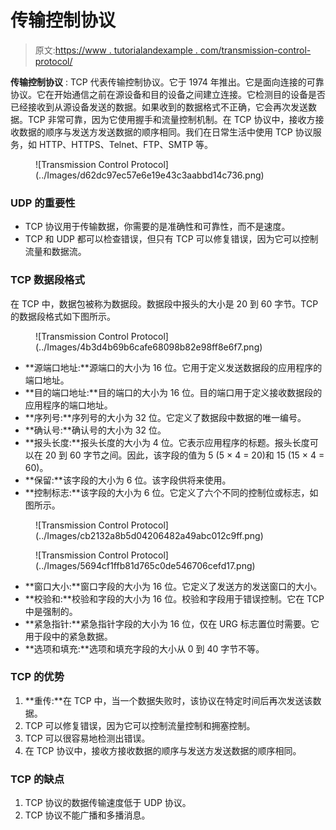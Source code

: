 # 传输控制协议

> 原文:[https://www . tutorialandexample . com/transmission-control-protocol/](https://www.tutorialandexample.com/transmission-control-protocol/)

**传输控制协议** : TCP 代表传输控制协议。它于 1974 年推出。它是面向连接的可靠协议。它在开始通信之前在源设备和目的设备之间建立连接。它检测目的设备是否已经接收到从源设备发送的数据。如果收到的数据格式不正确，它会再次发送数据。TCP 非常可靠，因为它使用握手和流量控制机制。在 TCP 协议中，接收方接收数据的顺序与发送方发送数据的顺序相同。我们在日常生活中使用 TCP 协议服务，如 HTTP、HTTPS、Telnet、FTP、SMTP 等。

<figure class="wp-block-image size-large">![Transmission Control Protocol](../Images/d62dc97ec57e6e19e43c3aabbd14c736.png)</figure>

### UDP 的重要性

*   TCP 协议用于传输数据，你需要的是准确性和可靠性，而不是速度。
*   TCP 和 UDP 都可以检查错误，但只有 TCP 可以修复错误，因为它可以控制流量和数据流。

### TCP 数据段格式

在 TCP 中，数据包被称为数据段。数据段中报头的大小是 20 到 60 字节。TCP 的数据段格式如下图所示。

<figure class="wp-block-image size-large">![Transmission Control Protocol](../Images/4b3d4b69b6cafe68098b82e98ff8e6f7.png)</figure>

*   **源端口地址:**源端口的大小为 16 位。它用于定义发送数据段的应用程序的端口地址。
*   **目的端口地址:**目的端口的大小为 16 位。目的端口用于定义接收数据段的应用程序的端口地址。
*   **序列号:**序列号的大小为 32 位。它定义了数据段中数据的唯一编号。
*   **确认号:**确认号的大小为 32 位。
*   **报头长度:**报头长度的大小为 4 位。它表示应用程序的标题。报头长度可以在 20 到 60 字节之间。因此，该字段的值为 5 (5 × 4 = 20)和 15 (15 × 4 = 60)。
*   **保留:**该字段的大小为 6 位。该字段供将来使用。
*   **控制标志:**该字段的大小为 6 位。它定义了六个不同的控制位或标志，如图所示。

<figure class="wp-block-image size-large">![Transmission Control Protocol](../Images/cb2132a8b5d04206482a49abc012c9ff.png)</figure>

<figure class="wp-block-image size-large">![Transmission Control Protocol](../Images/5694cf1ffb81d765c0de546706cefd17.png)</figure>

*   **窗口大小:**窗口字段的大小为 16 位。它定义了发送方的发送窗口的大小。
*   **校验和:**校验和字段的大小为 16 位。校验和字段用于错误控制。它在 TCP 中是强制的。
*   **紧急指针:**紧急指针字段的大小为 16 位，仅在 URG 标志置位时需要。它用于段中的紧急数据。
*   **选项和填充:**选项和填充字段的大小从 0 到 40 字节不等。

### TCP 的优势

1.  **重传:**在 TCP 中，当一个数据失败时，该协议在特定时间后再次发送该数据。
2.  TCP 可以修复错误，因为它可以控制流量控制和拥塞控制。
3.  TCP 可以很容易地检测出错误。
4.  在 TCP 协议中，接收方接收数据的顺序与发送方发送数据的顺序相同。

### **TCP 的缺点**

1.  TCP 协议的数据传输速度低于 UDP 协议。
2.  TCP 协议不能广播和多播消息。